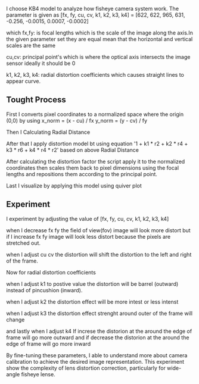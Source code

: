 I choose KB4 model to analyze how fisheye camera system work. The parameter is given as [fx, fy, cu, cv, k1, k2, k3, k4] = [622, 622, 965, 631, -0.256, -0.0015, 0.0007, -0.0002] 

which 
fx,fy: is focal lengths  which is the scale of the image along the axis.In the given parameter set they are equal mean that the horizontal and vertical 
scales are the same

cu,cv: principal point's which is where the optical axis intersects the image sensor ideally it should be 0

k1, k2, k3, k4: radial distortion coefficients which causes straight lines to appear curve. 


## Tought Process

First I converts pixel coordinates to a normalized space where the origin (0,0) by using 
    x_norm = (x - cu) / fx
    y_norm = (y - cv) / fy

Then I Calculating Radial Distance

After that I apply distortion model bt using equation '1 + k1 * r2 + k2 * r4 + k3 * r6 + k4 * r4 * r2' based on above Radial Distance

After calculating the distortion factor the script apply it to the normalized coordinates then scales them back to pixel dimensions using the focal lengths and repositions them according to the principal point.

Last I visualize by applying this model using quiver plot

## Experiment
I experiment by adjusting the value of [fx, fy, cu, cv, k1, k2, k3, k4]

when I decrease fx fy the field of view(fov) image will look more distort but if I increase fx fy image will look less distort because the pixels are stretched out.

when I adjust cu cv the distortion will shift the distortion to the left and right of the frame.

Now for radial distortion coefficients 

when I adjust k1 to postive value  the distortion will be barrel (outward) instead of pincushion (inward). 

when I adjust k2 the distortion effect will be more intest or less intenst

when I adjust k3 the distortion effect strenght around outer of the frame will change

and lastly when I adjust k4 If increse the distorion at the around the edge of frame will go more outward and if decrease the distorion at the around the edge of frame will go more inward


By fine-tuning these parameters, I able to understand more about camera calibration to achieve the desired image representation. This experiment show the complexity of lens distortion correction, particularly for wide-angle fisheye lense.